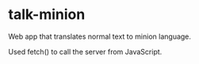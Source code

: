 # talk-minion

Web app that translates normal text to minion language.

Used fetch() to call the server from JavaScript.
